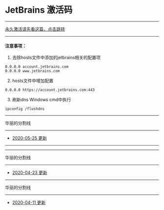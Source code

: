 # JetBrains 激活码

------

[永久激活请先看这篇，点击跳转](creak/README.md)

------


#### 注意事项：

1. 去除hosts文件中添加的jetbrains相关的配置项
```ssh
0.0.0.0 account.jetbrains.com
0.0.0.0 www.jetbrains.com
```
2. hosts文件中增加配置
```ssh
0.0.0.0 https://account.jetbrains.com:443
```
3. 刷新dns
Windows cmd中执行
```ssh
ipconfig /flushdns
```

------

华丽的分割线 

------


- [2020-05-25 更新](licenses/2020-05-25.md)

------

------

华丽的分割线 

------


- [2020-04-23 更新](licenses/2020-04-23.md)

------

华丽的分割线 

------


- [2020-04-11 更新](licenses/2020-04-11.md)

